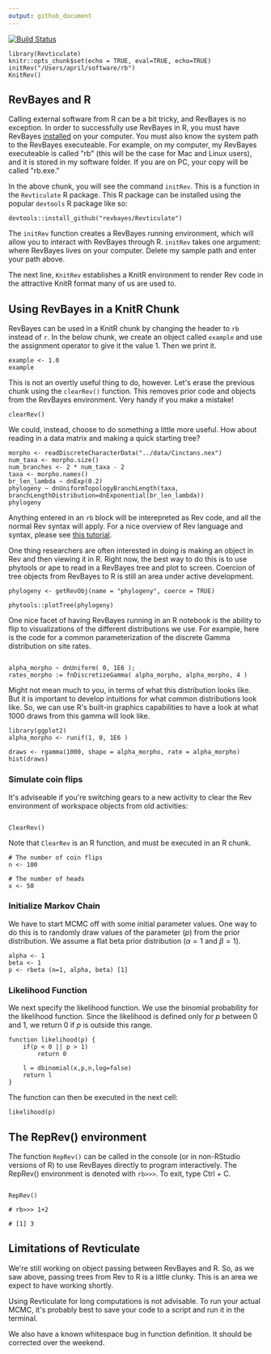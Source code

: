 ```yaml
---
output: github_document
---
```



[![Build Status](https://travis-ci.com/Paleantology/Revticulate.svg?branch=master)](https://travis-ci.com/Paleantology/Revticulate)


```{r}
library(Revticulate)
knitr::opts_chunk$set(echo = TRUE, eval=TRUE, echo=TRUE)
initRev("/Users/april/software/rb")
KnitRev()
```

## RevBayes and R

Calling external software from R can be a bit tricky, and RevBayes is no exception. In order to successfully use RevBayes in R, you must have RevBayes [installed](https://revbayes.github.io/download) on your computer. You must also know the system path to the RevBayes executeable. For example, on my computer, my RevBayes executeable is called "rb" (this will be the case for Mac and Linux users), and it is stored in my software folder. If you are on PC, your copy will be called "rb.exe."

In the above chunk, you will see the command `initRev`. This is a function in the `Revticulate` R package. This R package can be installed using the popular `devtools` R package like so:

```{r, include=FALSE}
devtools::install_github("revbayes/Revticulate")
```

The `initRev` function creates a RevBayes running environment, which will allow you to interact with RevBayes through R. `initRev` takes one argument: where RevBayes lives on your computer. Delete my sample path and enter your path above.

The next line, `KnitRev` establishes a KnitR environment to render Rev code in the attractive KnitR format many of us are used to.

## Using RevBayes in a KnitR Chunk

RevBayes can be used in a KnitR chunk by changing the header to `rb` instead of `r`. In the below chunk, we create an object called `example` and use the assignment operator to give it the value 1. Then we print it. 
```{rb}
example <- 1.0
example
```
This is not an overtly useful thing to do, however. Let's erase the previous chunk using the `clearRev()` function. This removes prior code and objects from the RevBayes environment. Very handy if you make a mistake!

```{r}
clearRev()
```

We could, instead, choose to do something a little more useful. How about reading in a data matrix and making a quick starting tree? 

```{rb}
morpho <- readDiscreteCharacterData("../data/Cinctans.nex")
num_taxa <- morpho.size()
num_branches <- 2 * num_taxa - 2
taxa <- morpho.names()
br_len_lambda ~ dnExp(0.2)
phylogeny ~ dnUniformTopologyBranchLength(taxa, branchLengthDistribution=dnExponential(br_len_lambda))
phylogeny
```
Anything entered in an `rb` block will be interepreted as Rev code, and all the normal Rev syntax will apply. For a nice overview of Rev language and syntax, please see [this tutorial](https://revbayes.github.io/tutorials/intro/rev). 

One thing researchers are often interested in doing is making an object in Rev and then viewing it in R. Right now, the best way to do this is to use phytools or ape to read in a RevBayes tree and plot to screen. Coercion of tree objects from RevBayes to R is still an area under active development.
```{r}
phylogeny <- getRevObj(name = "phylogeny", coerce = TRUE)

phytools::plotTree(phylogeny)
```



One nice facet of having RevBayes running in an R notebook is the ability to flip to visualizations of the different distributions we use. For example, here is the code for a common parameterization of the discrete Gamma distribution on site rates.

```{rb}

alpha_morpho ~ dnUniform( 0, 1E6 );
rates_morpho := fnDiscretizeGamma( alpha_morpho, alpha_morpho, 4 )
```

Might not mean much to you, in terms of what this distribution looks like. But it is important to develop intuitions for what common distributions look like. So, we can use R's built-in graphics capabilities to have a look at what 1000 draws from this gamma will look like. 

```{r}
library(ggplot2)
alpha_morpho <- runif(1, 0, 1E6 )

draws <- rgamma(1000, shape = alpha_morpho, rate = alpha_morpho)
hist(draws)
```



### Simulate coin flips

It's adviseable if you're switching gears to a new activity to clear the Rev environment of workspace objects from old activities:

```{r}

ClearRev()
```


Note that `ClearRev` is an R function, and must be executed in an R chunk.

```{rb}
# The number of coin flips
n <- 100

# The number of heads
x <- 50
```

### Initialize Markov Chain
We have to start MCMC off with some initial parameter values. One way to do this is to randomly draw values of the parameter ($p$) from the prior distribution. We assume a flat beta prior distribution ($\alpha = 1$ and $\beta = 1$).

```{rb}
alpha <- 1
beta <- 1
p <- rbeta (n=1, alpha, beta) [1]
```

### Likelihood Function
We next specify the likelihood function. We use the binomial probability for the likelihood function. Since the likelihood is defined only for $p$ between 0 and 1, we return 0 if $p$ is outside this range.

```{rb}
function likelihood(p) {
    if(p < 0 || p > 1)
        return 0

    l = dbinomial(x,p,n,log=false)
    return l
}
```

The function can then be executed in the next cell:

```{rb}
likelihood(p)
```
## The RepRev() environment

The function `RepRev()` can be called in the console (or in non-RStudio versions of R) to use RevBayes directly to program interactively. The RepRev() environment is denoted with `rb>>>`. To exit, type Ctrl + C. 

```{r}

RepRev()

# rb>>> 1+2

# [1] 3
```

## Limitations of Revticulate

We're still working on object passing between RevBayes and R. So, as we saw above, passing trees from Rev to R is a little clunky. This is an area we expect to have working shortly.

Using Revticulate for long computations is not advisable. To run your actual MCMC, it's probably best to save your code to a script and run it in the terminal.

We also have a known whitespace bug in function definition. It should be corrected over the weekend.
